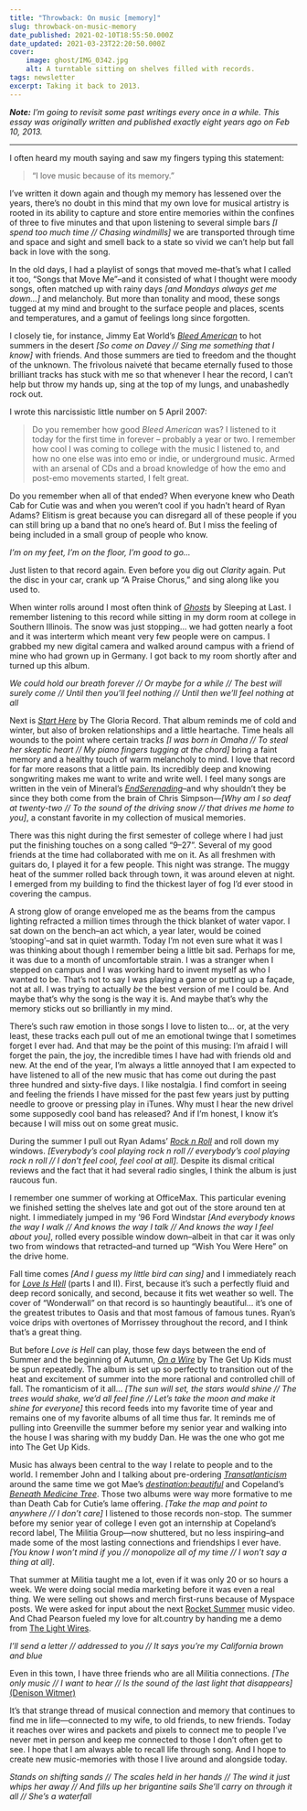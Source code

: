 ```yaml
---
title: "Throwback: On music [memory]"
slug: throwback-on-music-memory
date_published: 2021-02-10T18:55:50.000Z
date_updated: 2021-03-23T22:20:50.000Z
cover:
    image: ghost/IMG_0342.jpg
    alt: A turntable sitting on shelves filled with records.
tags: newsletter
excerpt: Taking it back to 2013.
---
```


***Note:*** *I’m going to revisit some past writings every once in a while. This essay was originally written and published exactly eight years ago on Feb 10, 2013.*

---

I often heard my mouth saying and saw my fingers typing this statement:

> “I love music because of its memory.”

I’ve written it down again and though my memory has lessened over the years, there’s no doubt in this mind that my own love for musical artistry is rooted in its ability to capture and store entire memories within the confines of three to five minutes and that upon listening to several simple bars *[I spend too much time // Chasing windmills]* we are transported through time and space and sight and smell back to a state so vivid we can’t help but fall back in love with the song.

In the old days, I had a playlist of songs that moved me–that’s what I called it too, “Songs that Move Me”–and it consisted of what I thought were moody songs, often matched up with rainy days *[and Mondays always get me down…]* and melancholy. But more than tonality and mood, these songs tugged at my mind and brought to the surface people and places, scents and temperatures, and a gamut of feelings long since forgotten.

I closely tie, for instance, Jimmy Eat World’s *[Bleed American](https://music.apple.com/us/album/bleed-american/1450030107)* to hot summers in the desert *[So come on Davey // Sing me something that I know]* with friends. And those summers are tied to freedom and the thought of the unknown. The frivolous naiveté that became eternally fused to those brilliant tracks has stuck with me so that whenever I hear the record, I can’t help but throw my hands up, sing at the top of my lungs, and unabashedly rock out.

I wrote this narcissistic little number on 5 April 2007:

> Do you remember how good *Bleed American* was? I listened to it today for the first time in forever – probably a year or two. I remember how cool I was coming to college with the music I listened to, and how no one else was into emo or indie, or underground music. Armed with an arsenal of CDs and a broad knowledge of how the emo and post-emo movements started, I felt great.

Do you remember when all of that ended? When everyone knew who Death Cab for Cutie was and when you weren’t cool if you hadn’t heard of Ryan Adams? Elitism is great because you can disregard all of these people if you can still bring up a band that no one’s heard of. But I miss the feeling of being included in a small group of people who know.

*I’m on my feet, I’m on the floor, I’m good to go…*

Just listen to that record again. Even before you dig out *Clarity* again. Put the disc in your car, crank up “A Praise Chorus,” and sing along like you used to.

When winter rolls around I most often think of *[Ghosts](https://music.apple.com/us/album/ghosts/1443620847)* by Sleeping at Last. I remember listening to this record while sitting in my dorm room at college in Southern Illinois. The snow was just stopping… we had gotten nearly a foot and it was interterm which meant very few people were on campus. I grabbed my new digital camera and walked around campus with a friend of mine who had grown up in Germany. I got back to my room shortly after and turned up this album.

*We could hold our breath forever // Or maybe for a while // The best will surely come // Until then you’ll feel nothing // Until then we’ll feel nothing at all*

Next is *[Start Here](https://music.apple.com/us/album/start-here/129648135)* by The Gloria Record. That album reminds me of cold and winter, but also of broken relationships and a little heartache. Time heals all wounds to the point where certain tracks *[I was born in Omaha // To steal her skeptic heart // My piano fingers tugging at the chord]* bring a faint memory and a healthy touch of warm melancholy to mind. I love that record for far more reasons that a little pain. Its incredibly deep and knowing songwriting makes me want to write and write well. I feel many songs are written in the vein of Mineral’s *[EndSerenading](https://music.apple.com/us/album/end-serenading/914023350)*–and why shouldn’t they be since they both come from the brain of Chris Simpson—*[Why am I so deaf at twenty-two // To the sound of the driving snow // that drives me home to you]*, a constant favorite in my collection of musical memories.

There was this night during the first semester of college where I had just put the finishing touches on a song called “9–27”. Several of my good friends at the time had collaborated with me on it. As all freshmen with guitars do, I played it for a few people. This night was strange. The muggy heat of the summer rolled back through town, it was around eleven at night. I emerged from my building to find the thickest layer of fog I’d ever stood in covering the campus.

A strong glow of orange enveloped me as the beams from the campus lighting refracted a million times through the thick blanket of water vapor. I sat down on the bench–an act which, a year later, would be coined ’stooping’–and sat in quiet warmth. Today I’m not even sure what it was I was thinking about though I remember being a little bit sad. Perhaps for me, it was due to a month of uncomfortable strain. I was a stranger when I stepped on campus and I was working hard to invent myself as who I wanted to be. That’s not to say I was playing a game or putting up a façade, not at all. I was trying to actually *be* the best version of me I could be. And maybe that’s why the song is the way it is. And maybe that’s why the memory sticks out so brilliantly in my mind.

There’s such raw emotion in those songs I love to listen to… or, at the very least, these tracks each pull out of me an emotional twinge that I sometimes forget I ever had. And that may be the point of this musing: I’m afraid I will forget the pain, the joy, the incredible times I have had with friends old and new. At the end of the year, I’m always a little annoyed that I am expected to have listened to all of the new music that has come out during the past three hundred and sixty-five days. I like nostalgia. I find comfort in seeing and feeling the friends I have missed for the past few years just by putting needle to groove or pressing play in iTunes. Why must I hear the new drivel some supposedly cool band has released? And if I’m honest, I know it’s because I will miss out on some great music.

During the summer I pull out Ryan Adams’ *[Rock n Roll](https://music.apple.com/us/album/rock-n-roll/1443402144)* and roll down my windows. *[Everybody’s cool playing rock n roll // everybody’s cool playing rock n roll // I don’t feel cool, feel cool at all]*. Despite its dismal critical reviews and the fact that it had several radio singles, I think the album is just raucous fun.

I remember one summer of working at OfficeMax. This particular evening we finished setting the shelves late and got out of the store around ten at night. I immediately jumped in my ’96 Ford Windstar *[And everybody knows the way I walk // And knows the way I talk // And knows the way I feel about you]*, rolled every possible window down–albeit in that car it was only two from windows that retracted–and turned up “Wish You Were Here” on the drive home.

Fall time comes *[And I guess my little bird can sing]* and I immediately reach for *[Love Is Hell](https://music.apple.com/us/album/love-is-hell/1440853133)* (parts I and II). First, because it’s such a perfectly fluid and deep record sonically, and second, because it fits wet weather so well. The cover of “Wonderwall” on that record is so hauntingly beautiful… it’s one of the greatest tributes to Oasis and that most famous of famous tunes. Ryan’s voice drips with overtones of Morrissey throughout the record, and I think that’s a great thing.

But before *Love is Hell* can play, those few days between the end of Summer and the beginning of Autumn, *[On a Wire](https://music.apple.com/us/album/on-a-wire/1176797399)* by The Get Up Kids must be spun repeatedly. The album is set up so perfectly to transition out of the heat and excitement of summer into the more rational and controlled chill of fall. The romanticism of it all… *[The sun will set, the stars would shine // The trees would shake, we’d all feel fine // Let’s take the moon and make it shine for everyone]* this record feeds into my favorite time of year and remains one of my favorite albums of all time thus far. It reminds me of pulling into Greenville the summer before my senior year and walking into the house I was sharing with my buddy Dan. He was the one who got me into The Get Up Kids.

Music has always been central to the way I relate to people and to the world. I remember John and I talking about pre-ordering *[Transatlanticism](https://music.apple.com/us/album/transatlanticism/718938040)* around the same time we got Mae’s *[destination:beautiful](https://music.apple.com/us/album/destination-beautiful/1359707302)* and Copeland’s *[Beneath Medicine Tree](https://music.apple.com/us/album/beneath-medicine-tree/1144711496)*. Those two albums were way more formative to me than Death Cab for Cutie’s lame offering. *[Take the map and point to anywhere // I don’t care]* I listened to those records non-stop. The summer before my senior year of college I even got an internship at Copeland’s record label, The Militia Group—now shuttered, but no less inspiring–and made some of the most lasting connections and friendships I ever have. *[You know I won’t mind if you // monopolize all of my time // I won’t say a thing at all]*.

That summer at Militia taught me a lot, even if it was only 20 or so hours a week. We were doing social media marketing before it was even a real thing. We were selling out shows and merch first-runs because of Myspace posts. We were asked for input about the next [Rocket Summer](https://music.apple.com/us/album/hello-good-friend/439765661) music video. And Chad Pearson fueled my love for alt.country by handing me a demo from [The Light Wires](https://music.apple.com/us/album/the-light-wires/1518802023).

*I’ll send a letter // addressed to you // It says you’re my California brown and blue*

Even in this town, I have three friends who are all Militia connections. *[The only music // I want to hear // Is the sound of the last light that disappears]* [(Denison Witmer)](https://music.apple.com/us/album/are-you-a-dreamer/501137681)

It’s that strange thread of musical connection and memory that continues to find me in life—connected to my wife, to old friends, to new friends. Today it reaches over wires and packets and pixels to connect me to people I’ve never met in person and keep me connected to those I don’t often get to see. I hope that I am always able to recall life through song. And I hope to create new music-memories with those I live around and alongside today.

*Stands on shifting sands // The scales held in her hands // The wind it just whips her away // And fills up her brigantine sails*
*She’ll carry on through it all // She’s a waterfall*
